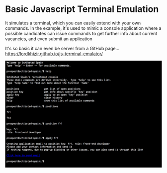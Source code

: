 # Basic Javascript Terminal Emulation


It simulates a terminal, which you can easily extend with your own commands.
In the example, it's used to mimic a console application where a possible candidates can issue commands to get further info about current vacancies, and even submit an application

It's so basic it can even be server from a GitHub page... https://lordkhizir.github.io/js-terminal-emulator/

![Screenshot](./screenshot.png)
